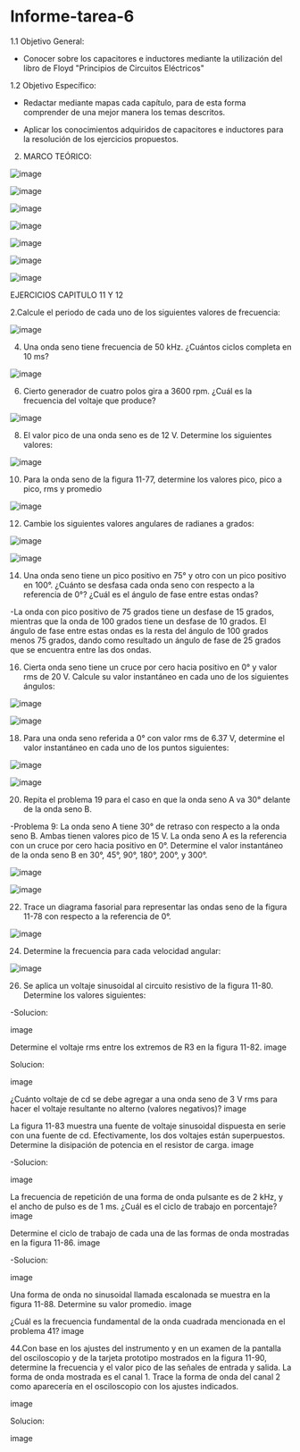 # Informe-tarea-6

1.1 Objetivo General:

* Conocer sobre los capacitores e inductores mediante la utilización del libro de Floyd "Principios de Circuitos Eléctricos"

1.2 Objetivo Específico:

* Redactar mediante mapas cada capítulo, para de esta forma comprender de una mejor manera los temas descritos.

* Aplicar los conocimientos adquiridos de capacitores e inductores para la resolución de los ejercicios propuestos.

2. MARCO TEÓRICO:

![image](https://user-images.githubusercontent.com/104911658/213463380-44df4b1a-5a87-4c9e-ad09-e578bc95e260.png)

![image](https://user-images.githubusercontent.com/104911658/213463686-4dba86b0-48af-4c07-9cfe-a50c1af6e740.png)

![image](https://user-images.githubusercontent.com/104911658/213463845-2fcc6af9-9734-4268-80dd-1b35f11cec4d.png)

![image](https://user-images.githubusercontent.com/104911658/213463924-695c5802-54d0-4f16-a475-658232413728.png)

![image](https://user-images.githubusercontent.com/104911658/213464023-2ffe483b-9db4-4f7e-9cd9-bfafa7bab3ef.png)

![image](https://user-images.githubusercontent.com/104911658/213464147-7cd486f0-fd89-4cee-ba02-17794e007230.png)

![image](https://user-images.githubusercontent.com/104911658/213464324-10005e1a-f141-49fb-b2ef-33ba9a3f95b6.png)

EJERCICIOS CAPITULO 11 Y 12

2.Calcule el periodo de cada uno de los siguientes valores de frecuencia:

![image](https://user-images.githubusercontent.com/104911658/213465065-a63a7ddb-884d-4514-9c0e-013f6bffd470.png)


4. Una onda seno tiene frecuencia de 50 kHz. ¿Cuántos ciclos completa en 10 ms?

![image](https://user-images.githubusercontent.com/104911658/213465103-b1435841-11e6-4d1d-9089-3ac903ec0ea0.png)

6. Cierto generador de cuatro polos gira a 3600 rpm. ¿Cuál es la frecuencia del voltaje que produce?

![image](https://user-images.githubusercontent.com/104911658/213465176-a2120f1f-c079-47d8-860a-e93fd29ae72d.png)

8. El valor pico de una onda seno es de 12 V. Determine los siguientes valores:

![image](https://user-images.githubusercontent.com/104911658/213465291-8f078c1d-7c11-46de-ad72-5884fb1bc2f2.png)


10. Para la onda seno de la figura 11-77, determine los valores pico, pico a pico, rms y promedio

![image](https://user-images.githubusercontent.com/104911658/213465395-188ebcee-81eb-4b00-9894-9f9c45728850.png)

12. Cambie los siguientes valores angulares de radianes a grados:

![image](https://user-images.githubusercontent.com/104911658/213465509-c17c1a98-43a6-4f3d-afeb-c4f3fcbec374.png)

![image](https://user-images.githubusercontent.com/104911658/213465548-8d313baf-5fbe-437f-ae89-ae315ebb24b4.png)

14. Una onda seno tiene un pico positivo en 75° y otro con un pico positivo en 100°. ¿Cuánto se desfasa cada onda seno con respecto a la referencia de 0°? ¿Cuál es el ángulo de fase entre estas ondas?

-La onda con pico positivo de 75 grados tiene un desfase de 15 grados, mientras que la onda de 100 grados tiene un desfase de 10 grados. El ángulo de fase entre estas ondas es la resta del ángulo de 100 grados menos 75 grados, dando como resultado un ángulo de fase de 25 grados que se encuentra entre las dos ondas.

16. Cierta onda seno tiene un cruce por cero hacia positivo en 0° y valor rms de 20 V. Calcule su valor instantáneo en cada uno de los siguientes ángulos:

![image](https://user-images.githubusercontent.com/104911658/213465792-c2ca9948-c405-46d9-8613-1ca1aa3be658.png)

![image](https://user-images.githubusercontent.com/104911658/213465846-8bf426bb-ff3c-4f59-8137-4585e6cdf8f2.png)

18. Para una onda seno referida a 0° con valor rms de 6.37 V, determine el valor instantáneo en cada uno de los puntos siguientes:

![image](https://user-images.githubusercontent.com/104911658/213465948-5f9054fd-a4a4-440d-86d1-9aabbeca1dd2.png)

![image](https://user-images.githubusercontent.com/104911658/213466009-088f74c7-a8b1-4bcd-bedb-7279a40c3127.png)


20. Repita el problema 19 para el caso en que la onda seno A va 30° delante de la onda seno B.

-Problema 9: La onda seno A tiene 30° de retraso con respecto a la onda seno B. Ambas tienen valores pico de 15 V. La onda seno A es la referencia con un cruce por cero hacia positivo en 0°. Determine el valor instantáneo de la onda seno B en 30°, 45°, 90°, 180°, 200°, y 300°.

![image](https://user-images.githubusercontent.com/104911658/213466376-6c266e6d-b2e4-4eee-a035-0a09dc7692ce.png)

![image](https://user-images.githubusercontent.com/104911658/213466424-67f52334-c98e-4f6c-bccf-77165be461cb.png)

22. Trace un diagrama fasorial para representar las ondas seno de la figura 11-78 con respecto a la referencia de 0°.

![image](https://user-images.githubusercontent.com/104911658/213466680-703c45f3-10d9-46f8-a62e-cd495d2546f8.png)


24. Determine la frecuencia para cada velocidad angular:

![image](https://user-images.githubusercontent.com/104911658/213466770-1970d1a0-a580-4d8a-b3c0-4b2645c4661b.png)


26. Se aplica un voltaje sinusoidal al circuito resistivo de la figura 11-80. Determine los valores siguientes:



-Solucion:

image

Determine el voltaje rms entre los extremos de R3 en la figura 11-82.
image

Solucion:

image

¿Cuánto voltaje de cd se debe agregar a una onda seno de 3 V rms para hacer el voltaje resultante no alterno (valores negativos)?
image

La figura 11-83 muestra una fuente de voltaje sinusoidal dispuesta en serie con una fuente de cd. Efectivamente, los dos voltajes están superpuestos. Determine la disipación de potencia en el resistor de carga.
image

-Solucion:

image

La frecuencia de repetición de una forma de onda pulsante es de 2 kHz, y el ancho de pulso es de 1 ms. ¿Cuál es el ciclo de trabajo en porcentaje?
image

Determine el ciclo de trabajo de cada una de las formas de onda mostradas en la figura 11-86.
image

-Solucion:

image

Una forma de onda no sinusoidal llamada escalonada se muestra en la figura 11-88. Determine su valor promedio.
image

¿Cuál es la frecuencia fundamental de la onda cuadrada mencionada en el problema 41?
image

44.Con base en los ajustes del instrumento y en un examen de la pantalla del osciloscopio y de la tarjeta prototipo mostrados en la figura 11-90, determine la frecuencia y el valor pico de las señales de entrada y salida. La forma de onda mostrada es el canal 1. Trace la forma de onda del canal 2 como aparecería en el osciloscopio con los ajustes indicados.

image

Solucion:

image
